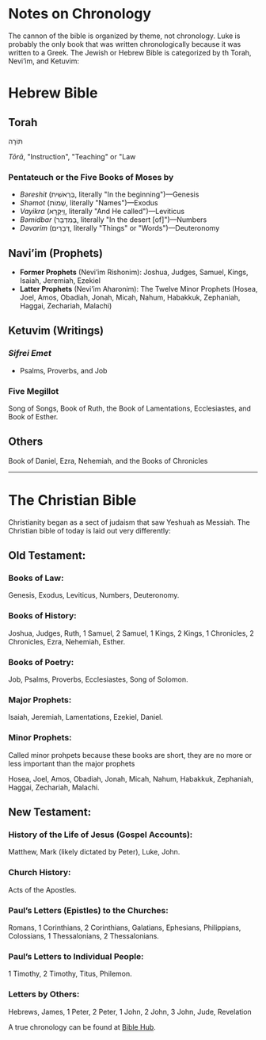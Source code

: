 # Notes on Chronology

The cannon of the bible is organized by theme, not chronology. Luke is probably the only book that was written chronologically because it was written to a Greek. The Jewish or Hebrew Bible is categorized by th Torah, Nevi’im, and Ketuvim:



# Hebrew Bible

## **Torah**

תּוֹרָה

*Tōrā*, "Instruction", "Teaching" or "Law



### **Pentateuch** or the **Five Books of Moses** by

-   *Bəreshit* (בְּרֵאשִׁית, literally "In the beginning")—Genesis
-   *Shəmot* (שְׁמוֹת, literally "Names")—Exodus
-   *Vayikra* (וַיִּקְרָא, literally "And He called")—Leviticus
-   *Bəmidbar* (בְּמִדְבַּר, literally "In the desert [of]")—Numbers
-   *Dəvarim* (דְּבָרִים, literally "Things" or "Words")—Deuteronomy



## **Navi’im (Prophets)**

-   **Former Prophets** (Nevi’im Rishonim): Joshua, Judges, Samuel, Kings, Isaiah, Jeremiah, Ezekiel
-   **Latter Prophets** (Nevi’im Aharonim): The Twelve Minor Prophets (Hosea, Joel, Amos, Obadiah, Jonah, Micah, Nahum, Habakkuk, Zephaniah, Haggai, Zechariah, Malachi)



## **Ketuvim (Writings)**

### *Sifrei Emet*

-   Psalms, Proverbs, and Job

### Five Megillot

Song of Songs, Book of Ruth, the Book of Lamentations, Ecclesiastes, and Book of Esther.

## Others

Book of Daniel, Ezra, Nehemiah, and the Books of Chronicles



----



# The Christian Bible

Christianity began as a sect of judaism that saw Yeshuah as Messiah. The Christian bible of today is laid out very differently:



## Old Testament:

### Books of Law:

 Genesis, Exodus, Leviticus, Numbers, Deuteronomy.



### Books of History:

 Joshua, Judges, Ruth, 1 Samuel, 2 Samuel, 1 Kings, 2 Kings, 1 Chronicles, 2 Chronicles, Ezra, Nehemiah, Esther.



### Books of Poetry: 

Job, Psalms, Proverbs, Ecclesiastes, Song of Solomon.
	

### Major Prophets:

 Isaiah, Jeremiah, Lamentations, Ezekiel, Daniel.



### Minor Prophets:

Called minor prohpets because these books are short, they are no more or less important than the major prophets

 Hosea, Joel, Amos, Obadiah, Jonah, Micah, Nahum, Habakkuk, Zephaniah, Haggai, Zechariah, Malachi.



## New Testament:

### History of the Life of Jesus (Gospel Accounts): 

Matthew, Mark (likely dictated by Peter), Luke, John.



### Church History: 

Acts of the Apostles.



### Paul’s Letters (Epistles)  to the Churches:

 Romans, 1 Corinthians, 2 Corinthians, Galatians, Ephesians, Philippians, Colossians, 1 Thessalonians, 2 Thessalonians.



### Paul’s Letters to Individual People:

1 Timothy, 2 Timothy, Titus, Philemon.
	

### Letters by Others: 

Hebrews, James, 1 Peter, 2 Peter, 1 John, 2 John, 3 John, Jude, Revelation


A true chronology can be found at [Bible Hub](https://biblehub.com/timeline/).